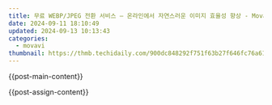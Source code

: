 ```yaml
---
title: 무료 WEBP/JPEG 전환 서비스 – 온라인에서 자연스러운 이미지 효율성 향상 - Movavi
date: 2024-09-11 18:10:49
updated: 2024-09-13 10:13:43
categories:
  - movavi
thumbnail: https://thmb.techidaily.com/900dc848292f751f63b27f646fc76a619bc7384a4aedd9106177497020dbae72.jpg
---
```


{{post-main-content}}

<ins class="adsbygoogle"
     style="display:block"
     data-ad-format="autorelaxed"
     data-ad-client="ca-pub-7571918770474297"
     data-ad-slot="1223367746"></ins>

{{post-assign-content}}

<ins class="adsbygoogle"
     style="display:block"
     data-ad-client="ca-pub-7571918770474297"
     data-ad-slot="8358498916"
     data-ad-format="auto"
     data-full-width-responsive="true"></ins>
